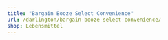 ```yaml
---
title: "Bargain Booze Select Convenience"
url: /darlington/bargain-booze-select-convenience/
shop: Lebensmittel
---
```

